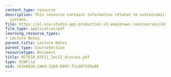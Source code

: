```yaml
---
content_type: resource
description: This resource contains information related to sustainability in enggineeringg
  systems.
file: https://ol-ocw-studio-app-production.s3.amazonaws.com/courses/ids-900-doctoral-seminar-in-engineering-systems-fall-2011/163e663b246d31688097f1cd8f285e88_MITESD_83F11_lec12_discuss.pdf
file_type: application/pdf
learning_resource_types:
- Lecture Notes
parent_title: Lecture Notes
parent_type: CourseSection
resourcetype: Document
title: MITESD_83F11_lec12_discuss.pdf
type: OCWFile
uid: 163e663b-246d-3168-8097-f1cd8f285e88
---
```

